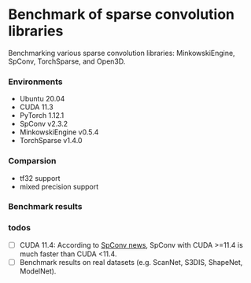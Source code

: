 # Benchmark of sparse convolution libraries
Benchmarking various sparse convolution libraries: MinkowskiEngine, SpConv, TorchSparse, and Open3D.


### Environments
- Ubuntu 20.04
- CUDA 11.3
- PyTorch 1.12.1
- SpConv v2.3.2
- MinkowskiEngine v0.5.4
- TorchSparse v1.4.0

### Comparsion
- tf32 support
- mixed precision support

### Benchmark results


### todos
- [ ] CUDA 11.4: According to [SpConv news](https://github.com/traveller59/spconv), SpConv with CUDA >=11.4 is much faster than CUDA <11.4.
- [ ] Benchmark results on real datasets (e.g. ScanNet, S3DIS, ShapeNet, ModelNet).